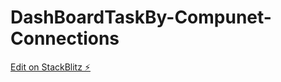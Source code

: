 # DashBoardTaskBy-Compunet-Connections

[Edit on StackBlitz ⚡️](https://stackblitz.com/edit/stackblitz-starters-acoogw)